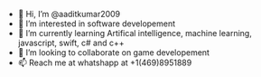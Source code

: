 - 👋 Hi, I’m @aaditkumar2009
- 👀 I’m interested in software developement 
- 🌱 I’m currently learning Artifical intelligence, machine learning, javascript, swift, c# and c++
- 💞️ I’m looking to collaborate on game developement
- 📫 Reach me at whatshapp at +1(469)8951889 

<!---
aaditkumar2009/aaditkumar2009 is a ✨ special ✨ repository because its `README.md` (this file) appears on your GitHub profile.
You can click the Preview link to take a look at your changes.
--->
